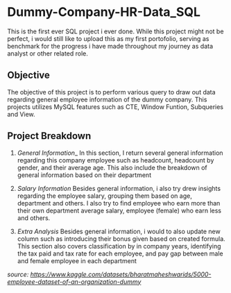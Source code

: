 # Dummy-Company-HR-Data_SQL
This is the first ever SQL project i ever done. While this project might not be perfect, i would still like to upload this as my first portofolio, serving as benchmark for the progress i have made throughout my journey as data analyst or other related role.

## Objective 
The objective of this project is to perform various query to draw out data regarding general employee information of the dummy company. This projects utilizes MySQL features such as CTE, Window Funtion, Subqueries and View. 

## Project Breakdown 
1. _General Information__
In this section, I return several general information regarding this company employee such as headcount, headcount by gender, and their average age. This also include the breakdown of general information based on their department

2. _Salary Information_
Besides general information, i also try drew insights regarding the employee salary, grouping them based on age, department and others. I also try to find employee who earn more than their own department average salary, employee (female) who earn less and others.

3. _Extra Analysis_
Besides general information, i would to also update new column such as introducing their bonus given based on created formula. This section also covers classification by in company years, identifying the tax paid and tax rate for each employee, and pay gap between male and female employee in each department 

_source: https://www.kaggle.com/datasets/bharatmaheshwarids/5000-employee-dataset-of-an-organization-dummy_
